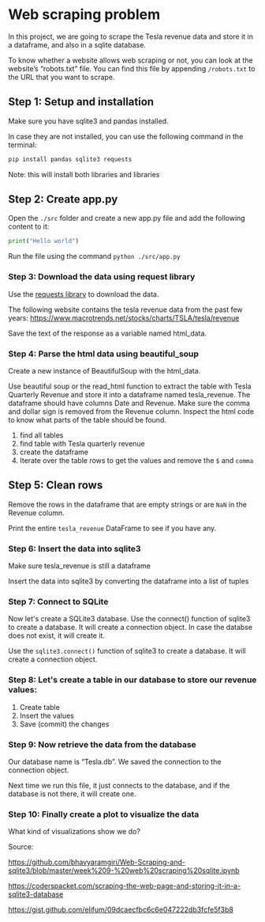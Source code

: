 # Web scraping problem

In this project, we are going to scrape the Tesla revenue data and store it in a dataframe, and also in a sqlite database.

To know whether a website allows web scraping or not, you can look at the website’s “robots.txt” file. You can find this file by appending `/robots.txt` to the URL that you want to scrape.

## Step 1: Setup and installation

Make sure you have sqlite3 and pandas installed. 

In case they are not installed, you can use the following command in the terminal:

```py
pip install pandas sqlite3 requests
```

Note: this will install both libraries and libraries

## Step 2: Create app.py 

Open the `./src` folder and create a new app.py file and add the following content to it:

```py
print("Hello world")
```

Run the file using the command `python ./src/app.py`


### Step 3: Download the data using request library

Use the [requests library](https://requests.readthedocs.io/en/latest/user/quickstart/) to download the data.

The following website contains the tesla revenue data from the past few years:
https://www.macrotrends.net/stocks/charts/TSLA/tesla/revenue

Save the text of the response as a variable named html_data.

### Step 4: Parse the html data using beautiful_soup

Create a new instance of BeautifulSoup with the html_data. 

Use beautiful soup or the read_html function to extract the table with Tesla Quarterly Revenue and store it into a dataframe named tesla_revenue. The dataframe should have columns Date and Revenue. Make sure the comma and dollar sign is removed from the Revenue column. Inspect the html code to know what parts of the table should be found.

1. find all tables
2. find table with Tesla quarterly revenue
3. create the dataframe        
4. Iterate over the table rows to get the values and remove the `$` and `comma` 

## Step 5: Clean rows

Remove the rows in the dataframe that are empty strings or are `NaN` in the Revenue column. 

Print the entire `tesla_revenue` DataFrame to see if you have any.


### Step 6: Insert the data into sqlite3

Make sure tesla_revenue is still a dataframe

Insert the data into sqlite3 by converting the dataframe into a list of tuples


### Step 7: Connect to SQLite

Now let's create a SQLite3 database. Use the connect() function of sqlite3 to create a database. It will create a connection object. In case the databse does not exist, it will create it.


Use the `sqlite3.connect()` function of sqlite3 to create a database. It will create a connection object.


### Step 8: Let's create a table in our database to store our revenue values:

1. Create table
2. Insert the values
3. Save (commit) the changes

### Step 9: Now retrieve the data from the database

Our database name is “Tesla.db”. We saved the connection to the connection object.

Next time we run this file, it just connects to the database, and if the database is not there, it will create one.

### Step 10: Finally create a plot to visualize the data

What kind of visualizations show we do?

Source:

https://github.com/bhavyaramgiri/Web-Scraping-and-sqlite3/blob/master/week%209-%20web%20scraping%20sqlite.ipynb

https://coderspacket.com/scraping-the-web-page-and-storing-it-in-a-sqlite3-database

https://gist.github.com/elifum/09dcaecfbc6c6e047222db3fcfe5f3b8